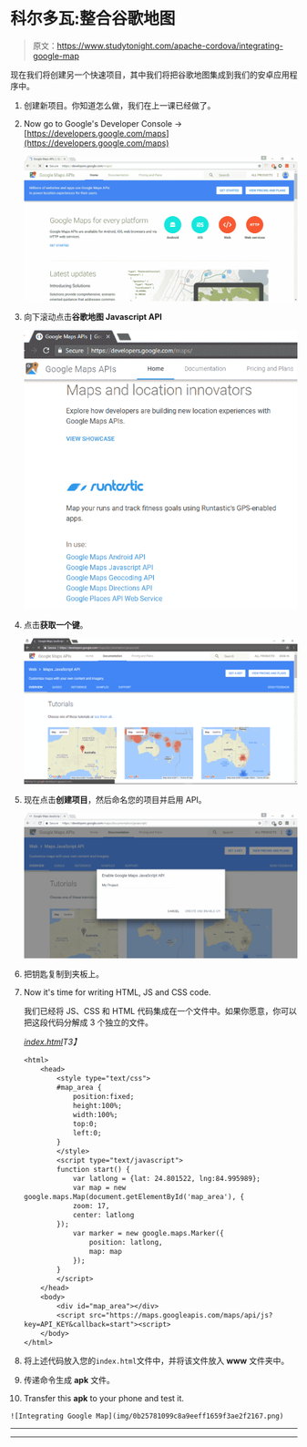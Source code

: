 # 科尔多瓦:整合谷歌地图

> 原文：<https://www.studytonight.com/apache-cordova/integrating-google-map>

现在我们将创建另一个快速项目，其中我们将把谷歌地图集成到我们的安卓应用程序中。

1.  创建新项目。你知道怎么做，我们在上一课已经做了。
2.  Now go to Google's Developer Console → [https://developers.google.com/maps](https://developers.google.com/maps)

    ![Integrating Google Map](img/78771350b24aff79315edebf46b221cb.png)

3.  向下滚动点击**谷歌地图 Javascript API**

    ![Integrating Google Map](img/bb79c632b7a644f03714e8eb07761fc2.png)

4.  点击**获取一个键**。

    ![Integrating Google Map](img/7a388cb17e9337d5094b300667465d54.png)

5.  现在点击**创建项目**，然后命名您的项目并启用 API。

    ![Integrating Google Map](img/934f8548f508d8f358fe2091d2e37d98.png)

6.  把钥匙复制到夹板上。
7.  Now it's time for writing HTML, JS and CSS code.

    我们已经将 JS、CSS 和 HTML 代码集成在一个文件中。如果你愿意，你可以把这段代码分解成 3 个独立的文件。

    *<u>index.html</u>T3】*

    ```
    <html>
        <head>
            <style type="text/css">
            #map_area {
    	        position:fixed;
    	        height:100%;
    	        width:100%;
    	        top:0;
    	        left:0;
            }
            </style>
            <script type="text/javascript">
            function start() {
                var latlong = {lat: 24.801522, lng:84.995989};
                var map = new google.maps.Map(document.getElementById('map_area'), {
                zoom: 17,
                center: latlong
            });
                var marker = new google.maps.Marker({
                    position: latlong,
                    map: map
                });
            }
            </script>
        </head>
        <body>
            <div id="map_area"></div>
            <script src="https://maps.googleapis.com/maps/api/js?key=API_KEY&callback=start"><script>
        </body>
    </html>
    ```

8.  将上述代码放入您的`index.html`文件中，并将该文件放入 **www** 文件夹中。
9.  传递命令生成 **apk** 文件。
10.  Transfer this **apk** to your phone and test it.

    ![Integrating Google Map](img/0b25781099c8a9eeff1659f3ae2f2167.png)

* * *

* * *